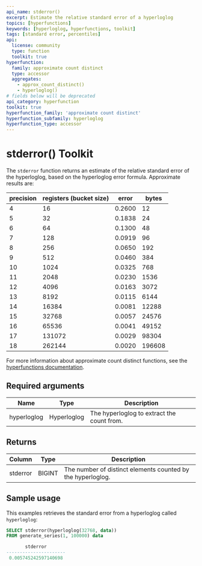```yaml
---
api_name: stderror()
excerpt: Estimate the relative standard error of a hyperloglog
topics: [hyperfunctions]
keywords: [hyperloglog, hyperfunctions, toolkit]
tags: [standard error, percentiles]
api:
  license: community
  type: function
  toolkit: true
hyperfunction:
  family: approximate count distinct
  type: accessor
  aggregates:
    - approx_count_distinct()
    - hyperloglog()
# fields below will be deprecated
api_category: hyperfunction
toolkit: true
hyperfunction_family: 'approximate count distinct'
hyperfunction_subfamily: hyperloglog
hyperfunction_type: accessor
---
```


# stderror()  <tag type="toolkit">Toolkit</tag>

The `stderror` function returns an estimate of the relative standard error of the hyperloglog, based on the hyperloglog error formula. Approximate results are:

|precision|registers (bucket size)|error|bytes|
|-|-|-|-|
|4|16|0.2600|12|
|5|32|0.1838|24|
|6|64|0.1300|48|
|7|128|0.0919|96|
|8|256|0.0650|192|
|9|512|0.0460|384|
|10|1024|0.0325|768|
|11|2048|0.0230|1536|
|12|4096|0.0163|3072|
|13|8192|0.0115|6144|
|14|16384|0.0081|12288|
|15|32768|0.0057|24576|
|16|65536|0.0041|49152|
|17|131072|0.0029|98304|
|18|262144|0.0020|196608|

For more information about approximate count distinct functions, see the
[hyperfunctions documentation][hyperfunctions-approx-count-distincts].

## Required arguments

|Name|Type|Description|
|-|-|-|
|hyperloglog|Hyperloglog|The hyperloglog to extract the count from.|

## Returns

|Column|Type|Description|
|-|-|-|
|stderror|BIGINT|The number of distinct elements counted by the hyperloglog.|

<!---Any special notes about the returns-->

## Sample usage

This examples retrieves the standard error from a hyperloglog called `hyperloglog`:

``` sql
SELECT stderror(hyperloglog(32768, data))
FROM generate_series(1, 100000) data

       stderror       
----------------------
 0.005745242597140698

```

[hyperfunctions-approx-count-distincts]: /timescaledb/:currentVersion:/how-to-guides/hyperfunctions/approx-count-distincts/

